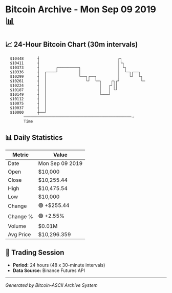 # Bitcoin Archive - Mon Sep 09 2019 📊

## 📈 24-Hour Bitcoin Chart (30m intervals)

```
  $10448      ┤                                  ┌┐           
  $10411      ┤                                  │└┐          
  $10373      ┤       ┌─────────┐                │ └┐         
  $10336      ┤  ┌────┘         │                │  └─┐┌──┐   
  $10299      ┤  │              └──┐┌──┐         │    └┘  └┐  
  $10261      ┤  │                 └┘  └─┐    ┌┐┌┘         └─ 
  $10224      ┤  │                       │   ┌┘││             
  $10187      ┤  │                       │   │ └┘             
  $10149      ┤  │                       └───┘                
  $10112      ┤  │                                            
  $10075      ┤  │                                            
  $10037      ┤  │                                            
  $10000      ┼──┘                                            
        ───────────────────────────────────────────────→
        Time
```

## 📊 Daily Statistics

| Metric | Value |
|--------|-------|
| Date | Mon Sep 09 2019 |
| Open | $10,000 |
| Close | $10,255.44 |
| High | $10,475.54 |
| Low | $10,000 |
| Change | 🟢 +$255.44 |
| Change % | 🟢 +2.55% |
| Volume | $0.01M |
| Avg Price | $10,296.359 |

## 📅 Trading Session

- **Period:** 24 hours (48 x 30-minute intervals)
- **Data Source:** Binance Futures API

---
*Generated by Bitcoin-ASCII Archive System*
